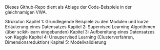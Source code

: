 Dieses Github-Repo dient als Ablage der Code-Beispiele in der gleichnamigen VWA.

Strukutur:
Kapitel 1: Grundlegende Beispiele zu den Modulen und kurze Erläuterung eines Datensatzes 
Kapitel 2: Supervised Learning Algorithmen (über scikit-learn eingebunden) 
Kapitel 3: Aufbereitung eines Datensatzes von Kaggle 
Kapitel 4: Unsupervised Learning (Clusterverfahren, Dimensionsreduktion) 
Kapitel 5: Modellvalidierung 
 
